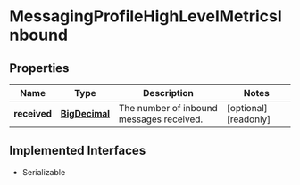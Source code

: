 

# MessagingProfileHighLevelMetricsInbound

## Properties

Name | Type | Description | Notes
------------ | ------------- | ------------- | -------------
**received** | [**BigDecimal**](BigDecimal.md) | The number of inbound messages received. |  [optional] [readonly]


## Implemented Interfaces

* Serializable


